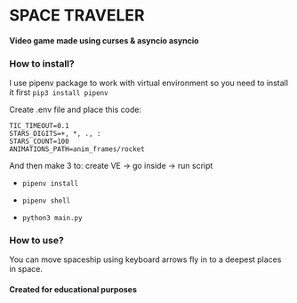 # SPACE TRAVELER 
#### Video game made using curses & asyncio asyncio

### How to install?

I use pipenv package to work with virtual environment so you need to install it first
`pip3 install pipenv `

Create .env file and place this code:

```
TIC_TIMEOUT=0.1
STARS_DIGITS=+, *, ., :
STARS_COUNT=100
ANIMATIONS_PATH=anim_frames/rocket
```

And then make 3 to: create VE -> go inside -> run script

- `pipenv install `

- `pipenv shell`

- `python3 main.py`

### How to use?

You can move spaceship using keyboard arrows fly in to a deepest places in space.


#### Created for educational purposes

 
